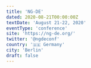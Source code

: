 ```yaml
---
title: 'NG-DE'
dated: 2020-08-21T00:00:00Z
textDate: 'August 21-22, 2020'
eventType: 'conference'
site: 'https://ng-de.org/'
twitter: '@ngdeconf'
country: '🇩🇪 Germany'
city: 'Berlin'
draft: false
---
```

